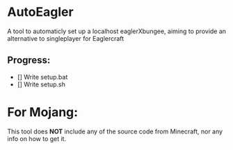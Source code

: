 # AutoEagler
A tool to automaticly set up a localhost eaglerXbungee, aiming to provide an alternative to singleplayer for Eaglercraft

## Progress:
- [] Write setup.bat
- [] Write setup.sh 

# For Mojang:
This tool does **NOT** include any of the source code from Minecraft, nor any info on how to get it.
